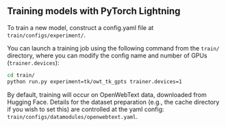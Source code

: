 
## Training models with PyTorch Lightning

To train a new model, construct a config.yaml file at ```train/configs/experiment/```. 

You can launch a training job using the following command from the ```train/``` directory, where you can modify the config name and number of GPUs (```trainer.devices```):
```bash
cd train/
python run.py experiment=tk/owt_tk_gpts trainer.devices=1
```

By default, training will occur on OpenWebText data, downloaded from Hugging Face. Details for the dataset preparation (e.g., the cache directory if you wish to set this) are controlled at the yaml config: `train/configs/datamodules/openwebtext.yaml`.

